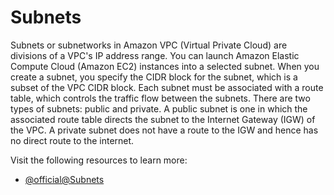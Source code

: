# Subnets

Subnets or subnetworks in Amazon VPC (Virtual Private Cloud) are divisions of a VPC's IP address range. You can launch Amazon Elastic Compute Cloud (Amazon EC2) instances into a selected subnet. When you create a subnet, you specify the CIDR block for the subnet, which is a subset of the VPC CIDR block. Each subnet must be associated with a route table, which controls the traffic flow between the subnets. There are two types of subnets: public and private. A public subnet is one in which the associated route table directs the subnet to the Internet Gateway (IGW) of the VPC. A private subnet does not have a route to the IGW and hence has no direct route to the internet.

Visit the following resources to learn more:

- [@official@Subnets](https://docs.aws.amazon.com/vpc/latest/userguide/configure-subnets.html)
